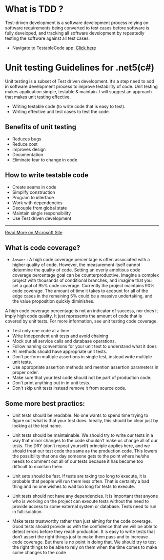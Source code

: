 # What is TDD ?
Test-driven development is a software development process relying on software requirements being converted to test cases before software is fully developed, and tracking all software development by repeatedly testing the software against all test cases. 
* Navigate to TestableCode app: [Click here](https://github.com/programfiction/FictionTestableCode)
# Unit testing Guidelines for .net5(c#)
Unit testing is a subset of Test driven development. It’s a step need to add in software development process to improve testability of code. Unit testing makes application simple, testable & maintain. I will suggest an approach that makes unit testing effective.
 - Writing testable code (to write code that is easy to test).
 - Writing effective unit test cases to test the code.
## Benefits of unit testing
- Reduces bugs
- Reduce cost
- Improves design
- Documentation 
- Eliminate fear to change in code
## How to write testable code
- Create seams in code 
- Simplify construction
- Program to interface
- Work with dependencies 
- Decouple from global state
- Maintain single responsibility 
- Use Test driven development

	


***
 [Read More on Microsoft Site](https://docs.microsoft.com/en-us/dotnet/core/testing/unit-testing-best-practices)
 
 ## What is code coverage?
- `Answer` :
A high code coverage percentage is often associated with a higher quality of code. However, the measurement itself cannot determine the quality of code. Setting an overly ambitious code coverage percentage goal can be counterproductive. Imagine a complex project with thousands of conditional branches, and imagine that you set a goal of 95% code coverage. Currently the project maintains 90% code coverage. The amount of time it takes to account for all of the edge cases in the remaining 5% could be a massive undertaking, and the value proposition quickly diminishes.

A high code coverage percentage is not an indicator of success, nor does it imply high code quality. It just represents the amount of code that is covered by unit tests. For more information, see unit testing code coverage.
- Test only one code at a time
- Write Independent unit tests and avoid chaining
- Mock out all service calls and database operations.
- Follow naming conventions for your unit test to understand what it does
- All methods should have appropriate unit tests.
- Don't perform multiple assertions in single test, instead write multiple unit tests.
- Use appropriate assertion methods and mention assertion parameters in proper order.
- Make sure that your test code should not be part of production code.
- Don't print anything out in in unit tests.
- Don't skip unit tests instead remove it from source code.

## Some more best practics:
- Unit tests should be readable.
No one wants to spend time trying to figure out what is that your test does. Ideally, this should be clear just by looking at the test name.

- Unit tests should be maintainable.
We should try to write our tests in a way that minor changes to the code shouldn’t make us change all of our tests. The DRY (don’t repeat yourself) principle applies here, and we should treat our test code the same as the production code. This lowers the possibility that one day someone gets to the point where he/she needs to comment out all of our tests because it has become too difficult to maintain them.

- Unit sets should be fast.
If tests are taking too long to execute, it is probable that people will run them less often. That is certainly a bad thing and no one wishes to wait too long for tests to execute.

- Unit tests should not have any dependencies.
It is important that anyone who is working on the project can execute tests without the need to provide access to some external system or database. Tests need to run in full isolation.

- Make tests trustworthy rather than just aiming for the code coverage.
Good tests should provide us with the confidence that we will be able to detect errors before they reach production. It is easy to write tests that don’t assert the right things just to make them pass and to increase code coverage. But there is no point in doing that. We should try to test the right things to be able to rely on them when the time comes to make some changes to the code
